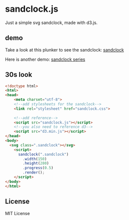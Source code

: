 sandclock.js
============

Just a simple svg sandclock, made with d3.js.


## demo
Take a look at this plunker to see the sandclock: [sandclock][sandclock]

Here is another demo: [sandclock series][sandclockSeries]

[sandclock]: http://plnkr.co/edit/fFIqrTSQbh3JVetX7I8F?p=preview
[sandclockSeries]: http://plnkr.co/edit/qKb0j6OIb6aEjCKiZrLe?p=preview

## 30s look
```html
<!doctype html>
<html>
<head>
	<meta charset="utf-8">
	<!--add stylesheets for the sandclock-->
	<link rel="stylesheet" href="sandclock.css">
	
	<!--add reference-->
	<script src="sandclock.js"></script>
	<!--you also need to reference d3-->
	<script src="d3.min.js"></script>
</head>
<body>
  <svg class=".sandclock"></svg>
	<script>
	  sandclock(".sandclock")
        .width(150)
        .height(280)
        .progress(0.5)
        .render();
	</script>
</body>
</html>
```

[ntw]: https://github.com/Phisherman/numbertoword/blob/master/de/numbertoword.js


## License

MIT License
